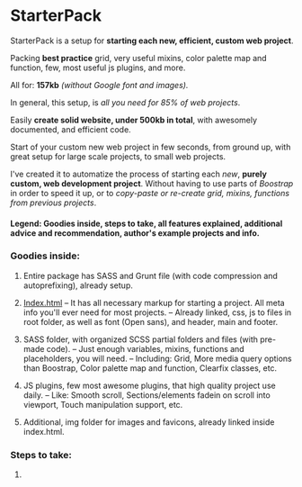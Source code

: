 # StarterPack
StarterPack is a setup for **starting each new, efficient, custom web project**.

Packing **best practice** grid, very useful mixins, color palette map and function, few, most useful js plugins, and more.

All for: **157kb** *(without Google font and images).*

In general, this setup, is *all you need for 85% of web projects*.

Easily **create solid website, under 500kb in total**,  with awesomely documented, and efficient code.

Start of your custom new web project in few seconds, from ground up, with great setup for large scale projects, to small web projects.

I've created it to automatize the process of starting each *new*, **purely custom, web development project**. Without having to use parts of *Boostrap* in order to speed it up, or to *copy-paste or re-create grid, mixins, functions from previous projects*.

#### Legend: Goodies inside, steps to take, all features explained, additional advice and recommendation, author's example projects and info.

### Goodies inside:

1. Entire package has SASS and Grunt file (with code compression and autoprefixing), already setup.

2. [Index.html](../master/index.html)
– It has all necessary markup for starting a project. All meta info you'll ever need for most projects.
– Already linked, css, js to files in root folder, as well as font (Open sans), and header, main and footer.

3. SASS folder, with organized SCSS partial folders and files (with pre-made code).
– Just enough variables, mixins, functions and placeholders, you will need.
– Including: Grid, More media query options than Boostrap, Color palette map and function, Clearfix classes, etc.

4. JS plugins, few most awesome plugins, that high quality project use daily.
– Like: Smooth scroll, Sections/elements fadein on scroll into viewport, Touch manipulation support, etc.

5. Additional, img folder for images and favicons, already linked inside index.html.

### Steps to take:

1. 
